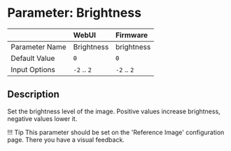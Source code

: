 # Parameter: Brightness

|                   | WebUI               | Firmware
|:---               |:---                 |:----
| Parameter Name    | Brightness          | brightness
| Default Value     | `0`                 | `0`
| Input Options     | `-2` .. `2`         | `-2` .. `2`


## Description

Set the brightness level of the image. Positive values increase brightness, 
negative values lower it.


!!! Tip
    This parameter should be set on the 'Reference Image' configuration page.
    There you have a visual feedback.
